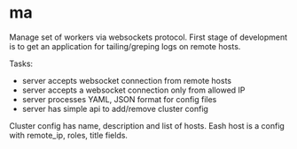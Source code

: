 ma
==

Manage set of workers via websockets protocol.
First stage of development is to get an
application for tailing/greping logs on remote hosts.

Tasks:  
* server accepts websocket connection from remote hosts
* server accepts a websocket connection only from allowed IP
* server processes YAML, JSON format for config files
* server has simple api to add/remove cluster config


Cluster config has name, description and list of hosts.
Eash host is a config with remote_ip, roles, title fields.

